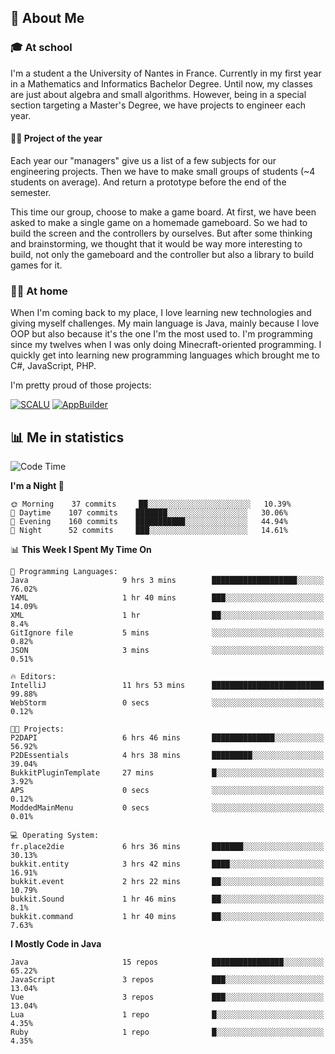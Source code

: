## 👀 About Me

### 🎓 At school

I'm a student a the University of Nantes in France. Currently in my first year in a Mathematics and Informatics Bachelor Degree. Until now, my classes are just about algebra and small algorithms. However, being in a special section targeting a Master's Degree, we have projects to engineer each year. 

#### 🔧🔬 Project of the year

Each year our "managers" give us a list of a few subjects for our engineering projects. Then we have to make small groups of students (~4 students on average). And return a prototype before the end of the semester.

This time our group, choose to make a game board. At first, we have been asked to make a single game on a homemade gameboard. So we had to build the screen and the controllers by ourselves. 
But after some thinking and brainstorming, we thought that it would be way more interesting to build, not only the gameboard and the controller but also a library to build games for it.

### 👨‍💻 At home

When I'm coming back to my place, I love learning new technologies and giving myself challenges. My main language is Java, mainly because I love OOP but also because it's the one I'm the most used to. I'm programming since my twelves when I was only doing Minecraft-oriented programming.  I quickly get into learning new programming languages which brought me to C#, JavaScript, PHP. 

I'm pretty proud of those projects:

[![SCALU](https://github-readme-stats.vercel.app/api/pin?username=renardfute&repo=SCALU)](https://github.com/renardfute/scalu)
[![AppBuilder](https://github-readme-stats.vercel.app/api/pin?username=pulsedev2&repo=AppBuilder)](https://github.com/pulsedev2/AppBuilder)

## 📊 Me in statistics
<!--START_SECTION:waka-->
![Code Time](http://img.shields.io/badge/Code%20Time-176%20hrs%203%20mins-blue)

**I'm a Night 🦉** 

```text
🌞 Morning    37 commits     ██░░░░░░░░░░░░░░░░░░░░░░░   10.39% 
🌆 Daytime    107 commits    ███████░░░░░░░░░░░░░░░░░░   30.06% 
🌃 Evening    160 commits    ███████████░░░░░░░░░░░░░░   44.94% 
🌙 Night      52 commits     ███░░░░░░░░░░░░░░░░░░░░░░   14.61%

```


📊 **This Week I Spent My Time On** 

```text
💬 Programming Languages: 
Java                     9 hrs 3 mins        ███████████████████░░░░░░   76.02% 
YAML                     1 hr 40 mins        ███░░░░░░░░░░░░░░░░░░░░░░   14.09% 
XML                      1 hr                ██░░░░░░░░░░░░░░░░░░░░░░░   8.4% 
GitIgnore file           5 mins              ░░░░░░░░░░░░░░░░░░░░░░░░░   0.82% 
JSON                     3 mins              ░░░░░░░░░░░░░░░░░░░░░░░░░   0.51%

🔥 Editors: 
IntelliJ                 11 hrs 53 mins      █████████████████████████   99.88% 
WebStorm                 0 secs              ░░░░░░░░░░░░░░░░░░░░░░░░░   0.12%

🐱‍💻 Projects: 
P2DAPI                   6 hrs 46 mins       ██████████████░░░░░░░░░░░   56.92% 
P2DEssentials            4 hrs 38 mins       █████████░░░░░░░░░░░░░░░░   39.04% 
BukkitPluginTemplate     27 mins             █░░░░░░░░░░░░░░░░░░░░░░░░   3.92% 
APS                      0 secs              ░░░░░░░░░░░░░░░░░░░░░░░░░   0.12% 
ModdedMainMenu           0 secs              ░░░░░░░░░░░░░░░░░░░░░░░░░   0.01%

💻 Operating System: 
fr.place2die             6 hrs 36 mins       ███████░░░░░░░░░░░░░░░░░░   30.13% 
bukkit.entity            3 hrs 42 mins       ████░░░░░░░░░░░░░░░░░░░░░   16.91% 
bukkit.event             2 hrs 22 mins       ██░░░░░░░░░░░░░░░░░░░░░░░   10.79% 
bukkit.Sound             1 hr 46 mins        ██░░░░░░░░░░░░░░░░░░░░░░░   8.1% 
bukkit.command           1 hr 40 mins        ██░░░░░░░░░░░░░░░░░░░░░░░   7.63%

```

**I Mostly Code in Java** 

```text
Java                     15 repos            ████████████████░░░░░░░░░   65.22% 
JavaScript               3 repos             ███░░░░░░░░░░░░░░░░░░░░░░   13.04% 
Vue                      3 repos             ███░░░░░░░░░░░░░░░░░░░░░░   13.04% 
Lua                      1 repo              █░░░░░░░░░░░░░░░░░░░░░░░░   4.35% 
Ruby                     1 repo              █░░░░░░░░░░░░░░░░░░░░░░░░   4.35%

```



<!--END_SECTION:waka-->
